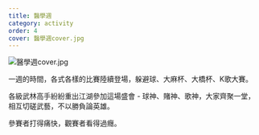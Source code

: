 ```yaml
---
title: 醫學週
category: activity
order: 4
cover: 醫學週cover.jpg
---
```

![醫學週cover.jpg](/activities/img/醫學週cover.jpg)

一週的時間，各式各樣的比賽陸續登場，躲避球、大麻杯、大橋杯、K歌大賽。

各級武林高手紛紛重出江湖參加這場盛會 - 球神、賭神、歌神，大家齊聚一堂，相互切磋武藝，不以勝負論英雄。

參賽者打得痛快，觀賽者看得過癮。
